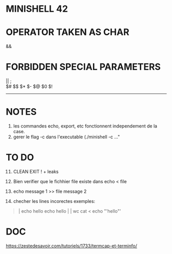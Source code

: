# MINISHELL 42



# OPERATOR TAKEN AS CHAR

&&

# FORBIDDEN SPECIAL PARAMETERS 


||
;
\
$#
$$
$*
$-
$@
$0
$!



-----------------------------------------------------------

# NOTES

1. les commandes echo, export, etc fonctionnent independement de la case.
5. gerer le flag -c dans l'executable (./minishell -c ..."


# TO DO

11. CLEAN EXIT ! + leaks
12. Bien verifier que le fichhier file existe dans echo < file
13. echo message 1 >> file message 2

1. checher les lines incorectes
exemples:
>	| echo hello
>	echo hello | | wc
>	cat <
> 	echo "'hello"'

# DOC

https://zestedesavoir.com/tutoriels/1733/termcap-et-terminfo/